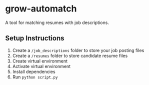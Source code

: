 # grow-automatch

A tool for matching resumes with job descriptions.

## Setup Instructions

1. Create a `/job_descriptions` folder to store your job posting files
2. Create a `/resumes` folder to store candidate resume files
3. Create virtual environment
4. Activate virtual environment
5. Install dependencies
6. Run `python script.py`

